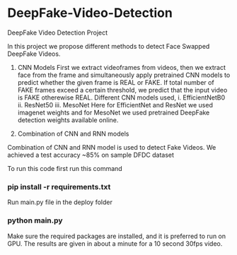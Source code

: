 # DeepFake-Video-Detection
DeepFake Video Detection Project

In this project we propose different methods to detect Face Swapped DeepFake Videos.

1. CNN Models
First we extract videoframes from videos, then we extract face from the frame and simultaneously apply pretrained CNN models to predict whether the given frame is REAL or FAKE. If total number of FAKE frames exceed a certain threshold, we predict that the input video is FAKE otherewise REAL.
Different CNN models used,
  i. EfficientNetB0
  ii. ResNet50
  iii. MesoNet
 Here for EfficientNet and ResNet we used imagenet weights and for MesoNet we used pretrained DeepFake detection weights available online.
 
 2. Combination of CNN and RNN models
 

Combination of CNN and RNN model is used to detect Fake Videos.
We achieved a test accuracy ~85% on sample DFDC dataset 

To run this code first run this command 
### pip install -r requirements.txt
Run main.py file in the deploy folder
### python main.py

Make sure the required packages are installed, and it is preferred to run on GPU.
The results are given in about a minute for a 10 second 30fps video.
